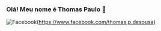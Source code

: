 ### Olá! Meu nome é Thomas Paulo 👋

![Facebook](https://img.shields.io/badge/Facebook-1877F2?style=for-the-badge&logo=facebook&logoColor=white)(https://www.facebook.com/thomas.p.desousa)

<!--
**thomaspsj/thomaspsj** is a ✨ _special_ ✨ repository because its `README.md` (this file) appears on your GitHub profile.

Here are some ideas to get you started:

- 🔭 I’m currently working on ...
- 🌱 I’m currently learning ...
- 👯 I’m looking to collaborate on ...
- 🤔 I’m looking for help with ...
- 💬 Ask me about ...
- 📫 How to reach me: ...
- 😄 Pronouns: ...
- ⚡ Fun fact: ...
-->
